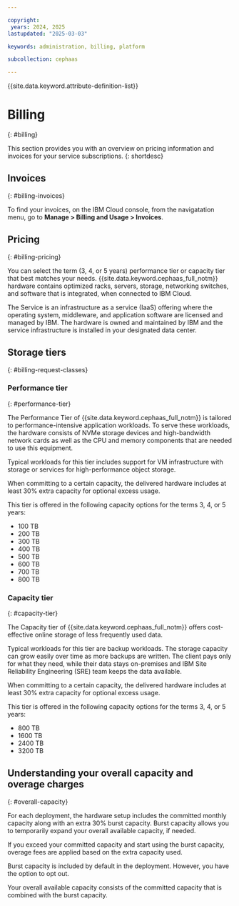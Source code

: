 ```yaml
---

copyright:
 years: 2024, 2025
lastupdated: "2025-03-03"

keywords: administration, billing, platform

subcollection: cephaas

---
```


{{site.data.keyword.attribute-definition-list}}


# Billing
{: #billing}

This section provides you with an overview on pricing information and invoices for your service subscriptions.
{: shortdesc}



## Invoices
{: #billing-invoices}

To find your invoices, on the IBM Cloud console, from the navigatation menu, go to **Manage > Billing and Usage > Invoices**.


## Pricing
{: #billing-pricing}

You can select the term (3, 4, or 5 years) performance tier or capacity tier that best matches your needs. {{site.data.keyword.cephaas_full_notm}} hardware contains optimized racks, servers, storage, networking switches, and software that is integrated, when connected to IBM Cloud.

The Service is an infrastructure as a service (IaaS) offering where the operating system, middleware, and application software are licensed and managed by IBM. The hardware is owned and maintained by IBM and the service infrastructure is installed in your designated data center.

## Storage tiers
{: #billing-request-classes}

### Performance tier
{: #performance-tier}

The Performance Tier of {{site.data.keyword.cephaas_full_notm}} is tailored to performance-intensive application workloads. To serve these workloads, the hardware consists of NVMe storage devices and high-bandwidth network cards as well as the CPU and memory components that are needed to use this equipment.

Typical workloads for this tier includes support for VM infrastructure with storage or services for high-performance object storage.

When committing to a certain capacity, the delivered hardware includes at least 30% extra capacity for optional excess usage.

This tier is offered in the following capacity options for the terms 3, 4, or 5 years:

- 100 TB
- 200 TB
- 300 TB
- 400 TB
- 500 TB
- 600 TB
- 700 TB
- 800 TB

### Capacity tier
{: #capacity-tier}

The Capacity tier of {{site.data.keyword.cephaas_full_notm}} offers cost-effective online storage of less frequently used data.

Typical workloads for this tier are backup workloads. The storage capacity can grow easily over time as more backups are written. The client pays only for what they need, while their data stays on-premises and IBM Site Reliability Engineering (SRE) team keeps the data available.

When committing to a certain capacity, the delivered hardware includes at least 30% extra capacity for optional excess usage.

This tier is offered in the following capacity options for the terms 3, 4, or 5 years:

- 800 TB
- 1600 TB
- 2400 TB
- 3200 TB

## Understanding your overall capacity and overage charges
{: #overall-capacity}

For each deployment, the hardware setup includes the committed monthly capacity along with an extra 30% burst capacity. Burst capacity allows you to temporarily expand your overall available capacity, if needed.

If you exceed your committed capacity and start using the burst capacity, overage fees are applied based on the extra capacity used.

Burst capacity is included by default in the deployment. However, you have the option to opt out.

Your overall available capacity consists of the committed capacity that is combined with the burst capacity.
